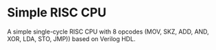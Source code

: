 # Simple RISC CPU
  A simple single-cycle RISC CPU with 8 opcodes (MOV, SKZ, ADD, AND, XOR, LDA, STO, JMP)) based on Verilog HDL.
